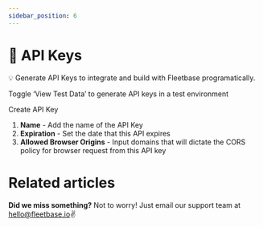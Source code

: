 ```yaml
---
sidebar_position: 6
---
```


# 🔑 API Keys

💡 Generate API Keys to integrate and build with Fleetbase programatically. 

Toggle ‘View Test Data’ to generate API keys in a test environment

Create API Key

1. **Name** - Add the name of the API Key 
2. **Expiration** - Set the date that this API expires
3. **Allowed Browser Origins** - Input domains that will dictate the CORS policy for browser request from this API key

# Related articles

**Did we miss something?**
Not to worry! Just email our support team at hello@fleetbase.io✌️


<!-- You have just learned the **basics of Docusaurus** and made some changes to the **initial template**.

Docusaurus has **much more to offer**!

Have **5 more minutes**? Take a look at **[versioning](../tutorial-extras/manage-docs-versions.md)** and **[i18n](../tutorial-extras/translate-your-site.md)**.

Anything **unclear** or **buggy** in this tutorial? [Please report it!](https://github.com/facebook/docusaurus/discussions/4610)

## What's next?

- Read the [official documentation](https://docusaurus.io/)
- Modify your site configuration with [`docusaurus.config.js`](https://docusaurus.io/docs/api/docusaurus-config)
- Add navbar and footer items with [`themeConfig`](https://docusaurus.io/docs/api/themes/configuration)
- Add a custom [Design and Layout](https://docusaurus.io/docs/styling-layout)
- Add a [search bar](https://docusaurus.io/docs/search)
- Find inspirations in the [Docusaurus showcase](https://docusaurus.io/showcase)
- Get involved in the [Docusaurus Community](https://docusaurus.io/community/support) -->
